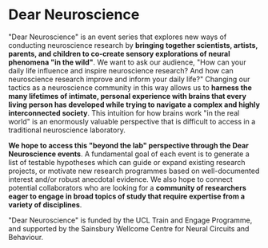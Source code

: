 # Dear Neuroscience

"Dear Neuroscience" is an event series that explores new ways of conducting neuroscience research by **bringing together scientists, artists, parents, and children to co-create sensory explorations of neural phenomena "in the wild"**. We want to ask our audience, "How can your daily life influence and inspire neuroscience research? And how can neuroscience research improve and inform your daily life?" Changing our tactics as a neuroscience community in this way allows us to **harness the many lifetimes of intimate, personal experience with brains that every living person has developed while trying to navigate a complex and highly interconnected society**. This intuition for how brains work "in the real world" is an enormously valuable perspective that is difficult to access in a traditional neuroscience laboratory. 

**We hope to access this "beyond the lab" perspective through the Dear Neuroscience events**. A fundamental goal of each event is to generate a list of testable hypotheses which can guide or expand existing research projects, or motivate new research programmes based on well-documented interest and/or robust anecdotal evidence. We also hope to connect potential collaborators who are looking for a **community of researchers eager to engage in broad topics of study that require expertise from a variety of disciplines**. 

"Dear Neuroscience" is funded by the UCL Train and Engage Programme, and supported by the Sainsbury Wellcome Centre for Neural Circuits and Behaviour. 
